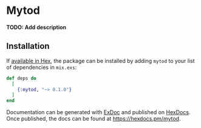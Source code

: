 # Mytod

**TODO: Add description**

## Installation

If [available in Hex](https://hex.pm/docs/publish), the package can be installed
by adding `mytod` to your list of dependencies in `mix.exs`:

```elixir
def deps do
  [
    {:mytod, "~> 0.1.0"}
  ]
end
```

Documentation can be generated with [ExDoc](https://github.com/elixir-lang/ex_doc)
and published on [HexDocs](https://hexdocs.pm). Once published, the docs can
be found at <https://hexdocs.pm/mytod>.

